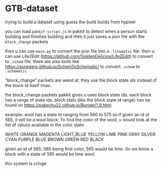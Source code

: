 # GTB-dataset
trying to build a dataset using guess the build builds from hypixel

you can load `pakkit-script.js` in pakkit to detect when a person starts building and finishes building and then it just saves a json file with the `block_change` packets

then u can use `main.py` to convert the json file into a `.litematic` file. then u can use Lite2Edit (https://github.com/GoldenDelicios/Lite2Edit) to convert to `.schem` file. there are also tools like https://puregero.github.io/SchemToSchematic/ to convert `.schem` to `.schematic`

"block_change" packets are weird af, they use the block state ids instead of the block id itself lmao.

the block_change packets pakkit gives u uses block state ids. each block has a range of state ids. block stats (like the block state id range) can be found on https://pokechu22.github.io/Burger/1.9.html

example:
wool has a state id ranging from 560 to 575
so if given an id of 565, it will be a wool block.
To find the color of the wool, u would look at the list of values available in the color state:

WHITE
ORANGE
MAGENTA
LIGHT_BLUE
YELLOW
LIME
PINK
GRAY
SILVER
CYAN
PURPLE
BLUE
BROWN
GREEN
RED
BLACK

given an id of 565, 560 being first color, 565 would be lime. So we know a block with a state of 565 would be lime wool.

this system is cringe
